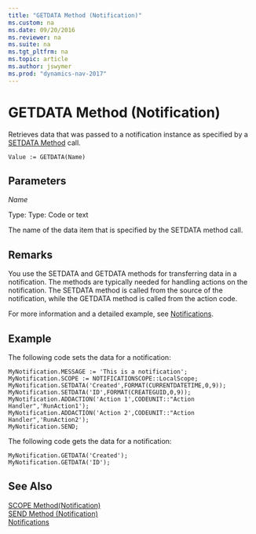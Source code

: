 ```yaml
---
title: "GETDATA Method (Notification)"
ms.custom: na
ms.date: 09/20/2016
ms.reviewer: na
ms.suite: na
ms.tgt_pltfrm: na
ms.topic: article
ms.author: jswymer
ms.prod: "dynamics-nav-2017"
---
```

# GETDATA Method (Notification)
Retrieves data that was passed to a notification instance as specified by a [SETDATA Method](devenv-method-notificationsetdata.md) call.

```
Value := GETDATA(Name)
```

## Parameters
*Name*

Type: Type: Code or text

The name of the data item that is specified by the SETDATA method call.

## Remarks
You use the SETDATA and GETDATA methods for transferring data in a notification. The methods are typically needed for handling actions on the notification. The SETDATA method is called from the source of the notification, while the GETDATA method is called from the action code.

For more information and a detailed example, see [Notifications](notifications-developing.md).

##  Example
The following code sets the data for a notification:
```
MyNotification.MESSAGE := 'This is a notification';
MyNotification.SCOPE := NOTIFICATIONSCOPE::LocalScope;
MyNotification.SETDATA('Created',FORMAT(CURRENTDATETIME,0,9));
MyNotification.SETDATA('ID',FORMAT(CREATEGUID,0,9));
MyNotification.ADDACTION('Action 1',CODEUNIT::"Action Handler",'RunAction1');
MyNotification.ADDACTION('Action 2',CODEUNIT::"Action Handler",'RunAction2');
MyNotification.SEND;
```
The following code gets the data for a notification:

```
MyNotification.GETDATA('Created');
MyNotification.GETDATA('ID');
```

## See Also  
[SCOPE Method(Notification)](method-notificationscope.md)  
[SEND Method (Notification)](method-notificationsend.md)  
[Notifications](notifications-developing.md)
